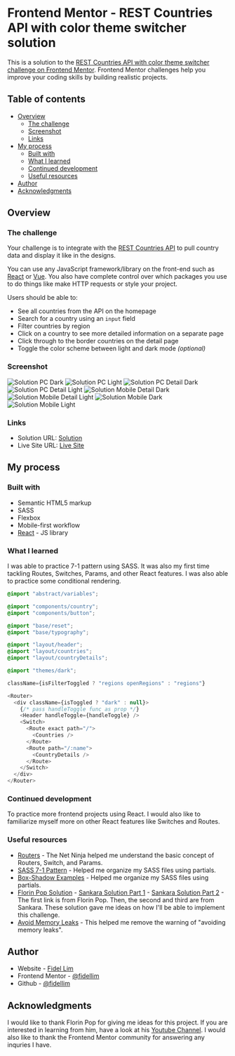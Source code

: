 # Frontend Mentor - REST Countries API with color theme switcher solution

This is a solution to the [REST Countries API with color theme switcher challenge on Frontend Mentor](https://www.frontendmentor.io/challenges/rest-countries-api-with-color-theme-switcher-5cacc469fec04111f7b848ca). Frontend Mentor challenges help you improve your coding skills by building realistic projects.

## Table of contents

- [Overview](#overview)
  - [The challenge](#the-challenge)
  - [Screenshot](#screenshot)
  - [Links](#links)
- [My process](#my-process)
  - [Built with](#built-with)
  - [What I learned](#what-i-learned)
  - [Continued development](#continued-development)
  - [Useful resources](#useful-resources)
- [Author](#author)
- [Acknowledgments](#acknowledgments)

## Overview

### The challenge

Your challenge is to integrate with the [REST Countries API](https://restcountries.eu) to pull country data and display it like in the designs.

You can use any JavaScript framework/library on the front-end such as [React](https://reactjs.org) or [Vue](https://vuejs.org). You also have complete control over which packages you use to do things like make HTTP requests or style your project.

Users should be able to:

- See all countries from the API on the homepage
- Search for a country using an `input` field
- Filter countries by region
- Click on a country to see more detailed information on a separate page
- Click through to the border countries on the detail page
- Toggle the color scheme between light and dark mode _(optional)_

### Screenshot

![Solution PC Dark](./images/Solution-PC-Dark.png)
![Solution PC Light](./images/Solution-PC-Light.png)
![Solution PC Detail Dark](./images/Solution-PC-Detail-Dark.png)
![Solution PC Detail Light](./images/Solution-PC-Detail-Light.png)
![Solution Mobile Detail Dark](./images/Solution-Mobile-Detail-Dark.png)
![Solution Mobile Detail Light](./images/Solution-Mobile-Detail-Light.png)
![Solution Mobile Dark](./images/Solution-Mobile-Dark.png)
![Solution Mobile Light](./images/Solution-Mobile-Light.png)

### Links

- Solution URL: [Solution](https://github.com/fidellim/REST-Countries-API-with-Color-Theme-Switcher)
- Live Site URL: [Live Site](https://rest-countries-api-with-color-theme-switcher-fidellim.netlify.app/)

## My process

### Built with

- Semantic HTML5 markup
- SASS
- Flexbox
- Mobile-first workflow
- [React](https://reactjs.org/) - JS library

### What I learned

I was able to practice 7-1 pattern using SASS. It was also my first time tackling Routes, Switches, Params, and other React features. I was also able to practice some conditional rendering.

```scss
@import "abstract/variables";

@import "components/country";
@import "components/button";

@import "base/reset";
@import "base/typography";

@import "layout/header";
@import "layout/countries";
@import "layout/countryDetails";

@import "themes/dark";
```

```javascript
className={isFilterToggled ? "regions openRegions" : "regions"}

<Router>
  <div className={isToggled ? "dark" : null}>
    {/* pass handleToggle func as prop */}
    <Header handleToggle={handleToggle} />
    <Switch>
      <Route exact path="/">
        <Countries />
      </Route>
      <Route path="/:name">
        <CountryDetails />
      </Route>
    </Switch>
  </div>
</Router>
```

### Continued development

To practice more frontend projects using React. I would also like to familiarize myself more on other React features like Switches and Routes.

### Useful resources

- [Routers](https://youtube.com/playlist?list=PL4cUxeGkcC9gZD-Tvwfod2gaISzfRiP9d) - The Net Ninja helped me understand the basic concept of Routers, Switch, and Params.
- [SASS 7-1 Pattern](https://sass-guidelin.es/#architecture) - Helped me organize my SASS files using partials.
- [Box-Shadow Examples](https://www.webfx.com/blog/images/assets/cdn.sixrevisions.com/0457-01-css-box-shadow-demo/demo.html) - Helped me organize my SASS files using partials.
- [Florin Pop Solution](https://youtu.be/uIj8wbvxZIk) - [Sankara Solution Part 1](https://youtu.be/vwZtmHSa9OY) - [Sankara Solution Part 2](https://youtu.be/c9Er4oqgPMM) - The first link is from Florin Pop. Then, the second and third are from Sankara. These solution gave me ideas on how I'll be able to implement this challenge.
- [Avoid Memory Leaks](https://stackoverflow.com/questions/59780268/cleanup-memory-leaks-on-an-unmounted-component-in-react-hooks) - This helped me remove the warning of "avoiding memory leaks".

## Author

- Website - [Fidel Lim](https://fidellim-portfolio.netlify.app/)
- Frontend Mentor - [@fidellim](https://www.frontendmentor.io/profile/fidellim)
- Github - [@fidellim](https://github.com/fidellim)

## Acknowledgments

I would like to thank Florin Pop for giving me ideas for this project. If you are interested in learning from him, have a look at his [Youtube Channel](https://www.youtube.com/channel/UCeU-1X402kT-JlLdAitxSMA). I would also like to thank the Frontend Mentor community for answering any inquries I have.
